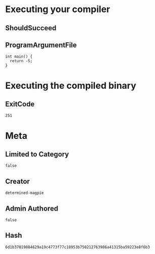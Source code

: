 # Executing your compiler

## ShouldSucceed

## ProgramArgumentFile

```
int main() {
  return -5;
}
```

# Executing the compiled binary

## ExitCode

```
251
```

# Meta

## Limited to Category

```
false
```

## Creator

```
determined-magpie
```

## Admin Authored

```
false
```

## Hash

```
6d1b37019884629a19c4773f77c18953b750212763986a41315ba59223e8f6b3
```
